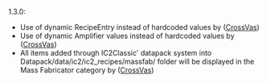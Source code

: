 1.3.0:
- Use of dynamic RecipeEntry instead of hardcoded values by ([CrossVas](https://github.com/CrossVas))
- Use of dynamic Amplifier values instead of hardcoded values by ([CrossVas](https://github.com/CrossVas))
- All items added through IC2Classic' datapack system into Datapack/data/ic2/ic2_recipes/massfab/ folder will be displayed in the Mass Fabricator category by ([CrossVas](https://github.com/CrossVas))